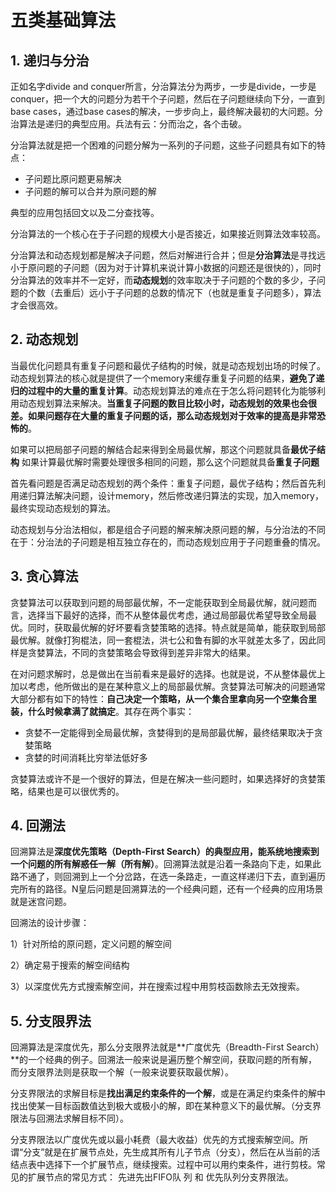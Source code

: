# 五类基础算法

## 1. 递归与分治

正如名字divide and conquer所言，分治算法分为两步，一步是divide，一步是conquer，把一个大的问题分为若干个子问题，然后在子问题继续向下分，一直到base cases，通过base cases的解决，一步步向上，最终解决最初的大问题。分治算法是递归的典型应用。兵法有云：分而治之，各个击破。

分治算法就是把一个困难的问题分解为一系列的子问题，这些子问题具有如下的特点：

- 子问题比原问题更易解决
- 子问题的解可以合并为原问题的解

典型的应用包括回文以及二分查找等。

分治算法的一个核心在于子问题的规模大小是否接近，如果接近则算法效率较高。

分治算法和动态规划都是解决子问题，然后对解进行合并；但是**分治算法**是寻找远小于原问题的子问题（因为对于计算机来说计算小数据的问题还是很快的），同时分治算法的效率并不一定好，而**动态规划**的效率取决于子问题的个数的多少，子问题的个数（去重后）远小于子问题的总数的情况下（也就是重复子问题多），算法才会很高效。

## 2. 动态规划

当最优化问题具有重复子问题和最优子结构的时候，就是动态规划出场的时候了。动态规划算法的核心就是提供了一个memory来缓存重复子问题的结果，**避免了递归的过程中的大量的重复计算**。动态规划算法的难点在于怎么将问题转化为能够利用动态规划算法来解决。**当重复子问题的数目比较小时，动态规划的效果也会很差。如果问题存在大量的重复子问题的话，那么动态规划对于效率的提高是非常恐怖的**。

如果可以把局部子问题的解结合起来得到全局最优解，那这个问题就具备**最优子结构**
如果计算最优解时需要处理很多相同的问题，那么这个问题就具备**重复子问题**

首先看问题是否满足动态规划的两个条件：重复子问题，最优子结构；然后首先利用递归算法解决问题，设计memory，然后修改递归算法的实现，加入memory，最终实现动态规划的算法。

动态规划与分治法相似，都是组合子问题的解来解决原问题的解，与分治法的不同在于：分治法的子问题是相互独立存在的，而动态规划应用于子问题重叠的情况。

## 3. 贪心算法

贪婪算法可以获取到问题的局部最优解，不一定能获取到全局最优解，就问题而言，选择当下最好的选择，而不从整体最优考虑，通过局部最优希望导致全局最优。同时，获取最优解的好坏要看贪婪策略的选择。特点就是简单，能获取到局部最优解。就像打狗棍法，同一套棍法，洪七公和鲁有脚的水平就差太多了，因此同样是贪婪算法，不同的贪婪策略会导致得到差异非常大的结果。

在对问题求解时，总是做出在当前看来是最好的选择。也就是说，不从整体最优上加以考虑，他所做出的是在某种意义上的局部最优解。贪婪算法可解决的问题通常大部分都有如下的特性：**自己决定一个策略，从一个集合里拿向另一个空集合里装，什么时候拿满了就搞定**。其存在两个事实：

- 贪婪不一定能得到全局最优解，贪婪得到的是局部最优解，最终结果取决于贪婪策略
- 贪婪的时间消耗比穷举法低好多

贪婪算法或许不是一个很好的算法，但是在解决一些问题时，如果选择好的贪婪策略，结果也是可以很优秀的。

## 4. 回溯法

回溯算法是**深度优先策略（Depth-First Search）**的典型应用，能系统地**搜索到一个问题的所有解惑任一解（所有解）**。回溯算法就是沿着一条路向下走，如果此路不通了，则回溯到上一个分岔路，在选一条路走，一直这样递归下去，直到遍历完所有的路径。N皇后问题是回溯算法的一个经典问题，还有一个经典的应用场景就是迷宫问题。

回溯法的设计步骤：

1）针对所给的原问题，定义问题的解空间

2）确定易于搜索的解空间结构

3）以深度优先方式搜索解空间，并在搜索过程中用剪枝函数除去无效搜索。

## 5. 分支限界法

回溯算法是深度优先，那么分支限界法就是**广度优先（Breadth-First Search）**的一个经典的例子。回溯法一般来说是遍历整个解空间，获取问题的所有解，而分支限界法则是获取一个解（一般来说要获取最优解）。

分支界限法的求解目标是**找出满足约束条件的一个解**，或是在满足约束条件的解中找出使某一目标函数值达到极大或极小的解，即在某种意义下的最优解。（分支界限法与回溯法求解目标不同）。

分支界限法以广度优先或以最小耗费（最大收益）优先的方式搜索解空间。所谓“分支”就是在扩展节点处，先生成其所有儿子节点（分支），然后在从当前的活结点表中选择下一个扩展节点，继续搜索。过程中可以用约束条件，进行剪枝。常见的扩展节点的常见方式： 先进先出FIFO队 列 和 优先队列分支界限法。